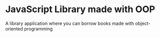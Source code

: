 # JavaScript Library made with OOP
 A library application where you can borrow books made with object-oriented programming
